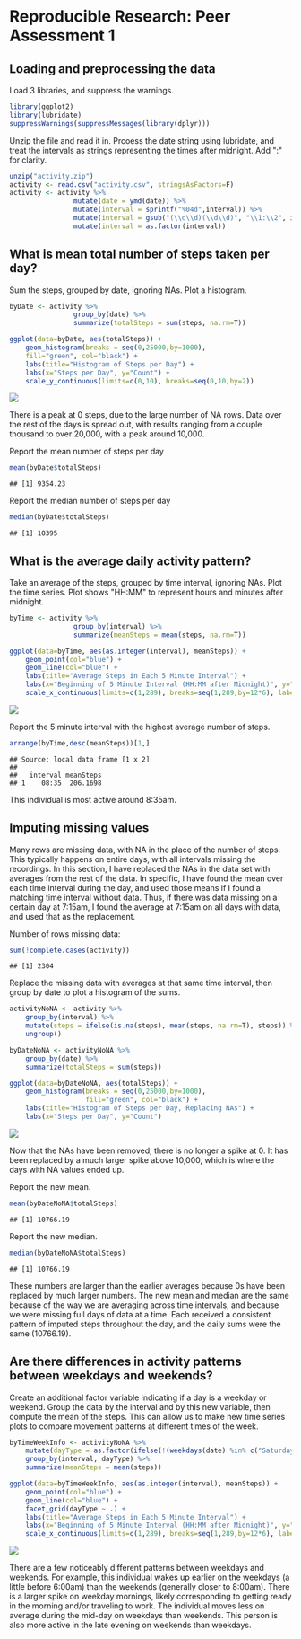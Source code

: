 # Reproducible Research: Peer Assessment 1


## Loading and preprocessing the data

Load 3 libraries, and suppress the warnings.

```r
library(ggplot2)
library(lubridate)
suppressWarnings(suppressMessages(library(dplyr)))
```
Unzip the file and read it in. Prcoess the date string using lubridate, and treat the intervals as strings representing the times after midnight. Add ":" for clarity.

```r
unzip("activity.zip")
activity <- read.csv("activity.csv", stringsAsFactors=F)
activity <- activity %>%
                mutate(date = ymd(date)) %>%
                mutate(interval = sprintf("%04d",interval)) %>%
                mutate(interval = gsub("(\\d\\d)(\\d\\d)", "\\1:\\2", interval)) %>%
                mutate(interval = as.factor(interval))
```


## What is mean total number of steps taken per day?

Sum the steps, grouped by date, ignoring NAs. Plot a histogram.

```r
byDate <- activity %>%
                group_by(date) %>% 
                summarize(totalSteps = sum(steps, na.rm=T))

ggplot(data=byDate, aes(totalSteps)) +
    geom_histogram(breaks = seq(0,25000,by=1000), 
    fill="green", col="black") +
    labs(title="Histogram of Steps per Day") +
    labs(x="Steps per Day", y="Count") + 
    scale_y_continuous(limits=c(0,10), breaks=seq(0,10,by=2))
```

![](PA1_template_files/figure-html/total-1.png) 

There is a peak at 0 steps, due to the large number of NA rows. Data over the rest of the days is spread out, with results ranging from a couple thousand to over 20,000, with a peak around 10,000.

Report the mean number of steps per day

```r
mean(byDate$totalSteps)
```

```
## [1] 9354.23
```
Report the median number of steps per day

```r
median(byDate$totalSteps)
```

```
## [1] 10395
```


## What is the average daily activity pattern?

Take an average of the steps, grouped by time interval, ignoring NAs. Plot the time series. Plot shows "HH:MM" to represent hours and minutes after midnight.

```r
byTime <- activity %>%
                group_by(interval) %>%
                summarize(meanSteps = mean(steps, na.rm=T))

ggplot(data=byTime, aes(as.integer(interval), meanSteps)) +
    geom_point(col="blue") +
    geom_line(col="blue") +
    labs(title="Average Steps in Each 5 Minute Interval") +
    labs(x="Beginning of 5 Minute Interval (HH:MM after Midnight)", y="Mean Number of Steps") + 
    scale_x_continuous(limits=c(1,289), breaks=seq(1,289,by=12*6), labels=c(as.character(byTime$interval)[seq(1,288,by=12*6)],"24:00"))
```

![](PA1_template_files/figure-html/averageDaily-1.png) 

Report the 5 minute interval with the highest average number of steps.

```r
arrange(byTime,desc(meanSteps))[1,]
```

```
## Source: local data frame [1 x 2]
## 
##   interval meanSteps
## 1    08:35  206.1698
```
This individual is most active around 8:35am.


## Imputing missing values

Many rows are missing data, with NA in the place of the number of steps. This typically happens on entire days, with all intervals missing the recordings. In this section, I have replaced the NAs in the data set with averages from the rest of the data. In specific, I have found the mean over each time interval during the day, and used those means if I found a matching time interval without data. Thus, if there was data missing on a certain day at 7:15am, I found the average at 7:15am on all days with data, and used that as the replacement.

Number of rows missing data:

```r
sum(!complete.cases(activity))
```

```
## [1] 2304
```
Replace the missing data with averages at that same time interval, then group by date to plot a histogram of the sums.

```r
activityNoNA <- activity %>%
    group_by(interval) %>%
    mutate(steps = ifelse(is.na(steps), mean(steps, na.rm=T), steps)) %>%
    ungroup()

byDateNoNA <- activityNoNA %>%
    group_by(date) %>% 
    summarize(totalSteps = sum(steps))

ggplot(data=byDateNoNA, aes(totalSteps)) +
    geom_histogram(breaks = seq(0,25000,by=1000), 
                   fill="green", col="black") +
    labs(title="Histogram of Steps per Day, Replacing NAs") +
    labs(x="Steps per Day", y="Count")
```

![](PA1_template_files/figure-html/missingValues-1.png) 

Now that the NAs have been removed, there is no longer a spike at 0. It has been replaced by a much larger spike above 10,000, which is where the days with NA values ended up.

Report the new mean.

```r
mean(byDateNoNA$totalSteps)
```

```
## [1] 10766.19
```
Report the new median.

```r
median(byDateNoNA$totalSteps)
```

```
## [1] 10766.19
```
These numbers are larger than the earlier averages because 0s have been replaced by much larger numbers. The new mean and median are the same because of the way we are averaging across time intervals, and because we were missing full days of data at a time. Each received a consistent pattern of imputed steps throughout the day, and the daily sums were the same (10766.19).


## Are there differences in activity patterns between weekdays and weekends?

Create an additional factor variable indicating if a day is a weekday or weekend. Group the data by the interval and by this new variable, then compute the mean of the steps. This can allow us to make new time series plots to compare movement patterns at different times of the week.

```r
byTimeWeekInfo <- activityNoNA %>%
    mutate(dayType = as.factor(ifelse(!(weekdays(date) %in% c("Saturday","Sunday")),"weekday","weekend"))) %>%
    group_by(interval, dayType) %>%
    summarize(meanSteps = mean(steps))

ggplot(data=byTimeWeekInfo, aes(as.integer(interval), meanSteps)) +
    geom_point(col="blue") +
    geom_line(col="blue") +
    facet_grid(dayType ~ .) +
    labs(title="Average Steps in Each 5 Minute Interval") +
    labs(x="Beginning of 5 Minute Interval (HH:MM after Midnight)", y="Mean Number of Steps") + 
    scale_x_continuous(limits=c(1,289), breaks=seq(1,289,by=12*6), labels=c(as.character(byTime$interval)[seq(1,288,by=12*6)],"24:00"))
```

![](PA1_template_files/figure-html/weekday_weekend-1.png) 

There are a few noticeably different patterns between weekdays and weekends. For example, this individual wakes up earlier on the weekdays (a little before 6:00am) than the weekends (generally closer to 8:00am). There is a larger spike on weekday mornings, likely corresponding to getting ready in the morning and/or traveling to work. The individual moves less on average during the mid-day on weekdays than weekends. This person is also more active in the late evening on weekends than weekdays.
